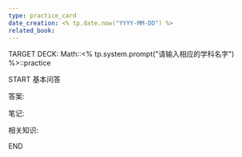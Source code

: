 ```yaml
---
type: practice_card
date_creation: <% tp.date.now("YYYY-MM-DD") %>
related_book:
---
```

TARGET DECK: Math::<% tp.system.prompt("请输入相应的学科名字") %>::practice

START
基本问答

答案:

笔记:

相关知识:

END